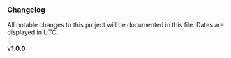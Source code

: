 ### Changelog

All notable changes to this project will be documented in this file. Dates are displayed in UTC.

#### v1.0.0
